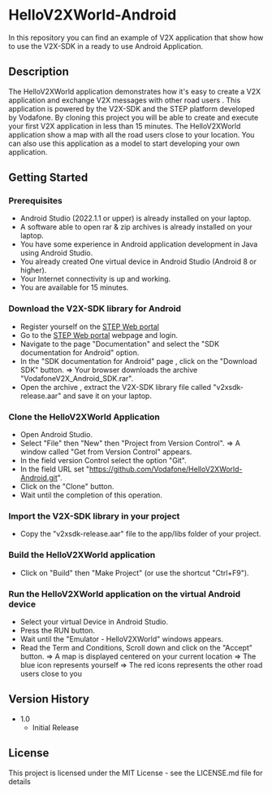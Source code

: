 # HelloV2XWorld-Android

In this repository you can find an example of V2X application that show how to use the V2X-SDK in a ready to use Android Application.

## Description

The HelloV2XWorld application demonstrates how it's easy to create a V2X application and exchange V2X messages with other road users .
This application is powered by the V2X-SDK and the STEP platform developed by Vodafone.
By cloning this project you will be able to create and execute your first V2X application in less than 15 minutes.
The HelloV2XWorld application show a map with all the road users close to your location.
You can also use this application as a model to start developing your own application.

## Getting Started

### Prerequisites

* Android Studio (2022.1.1 or upper) is already installed on your laptop.
* A software able to open rar & zip archives is already installed on your laptop.
* You have some experience in Android application development in Java using Android Studio.
* You already created One virtual device in Android Studio (Android 8 or higher).
* Your Internet connectivity is up and working.
* You are available for 15 minutes.

### Download the V2X-SDK library for Android

* Register yourself on the [STEP Web portal](https://step.vodafone.com/)
* Go to the [STEP Web portal](https://step.vodafone.com/) webpage and login.
* Navigate to the page "Documentation" and select the "SDK documentation for Android" option.
* In the "SDK documentation for Android" page , click on the "Download SDK" button.
=> Your browser downloads the archive "VodafoneV2X_Android_SDK.rar".
* Open the archive , extract the V2X-SDK library file called "v2xsdk-release.aar" and save it on your laptop. 

### Clone the HelloV2XWorld Application

* Open Android Studio.
* Select "File" then "New" then "Project from Version Control".
=> A window called "Get from Version Control" appears.
* In the field version Control select the option "Git".
* In the field URL set "https://github.com/Vodafone/HelloV2XWorld-Android.git".
* Click on the "Clone" button.
* Wait until the completion of this operation.

### Import the V2X-SDK library in your project

* Copy the "v2xsdk-release.aar" file to the app/libs folder of your project.

### Build the HelloV2XWorld application

* Click on "Build" then "Make Project" (or use the shortcut "Ctrl+F9").

### Run the HelloV2XWorld application on the virtual Android device

* Select your virtual Device in Android Studio.
* Press the RUN button.
* Wait until the "Emulator - HelloV2XWorld"  windows appears.
* Read the Term and Conditions, Scroll down and click on the "Accept" button.
=> A map is displayed centered on your current location
=> The blue icon represents yourself
=> The red icons represents the other road users close to you



## Version History

* 1.0
    * Initial Release

## License

This project is licensed under the MIT License - see the LICENSE.md file for details

